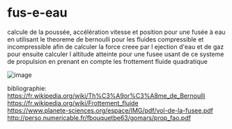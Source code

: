 # fus-e-eau
calcule de la poussée, accélération vitesse et position pour une fusée à eau
en utilisant le theoreme de bernoulli pour les fluides compressible et incompressible 
afin de calculer la force creee par l ejection d'eau et de gaz 
pour ensuite calculer l altitude atteinte pour une fusee usant de ce systeme de propulsion 
en prenant en compte les frottement fluide quadratique 

![image](https://user-images.githubusercontent.com/94200263/170888357-9dbbf081-f786-455d-949a-1748107b7cf8.png)


bibliographie:  
https://fr.wikipedia.org/wiki/Th%C3%A9or%C3%A8me_de_Bernoulli   
https://fr.wikipedia.org/wiki/Frottement_fluide   
https://www.planete-sciences.org/espace/IMG/pdf/vol-de-la-fusee.pdf   
http://perso.numericable.fr/fbouquetbe63/gomars/prop_fao.pdf    
